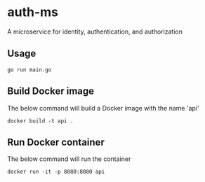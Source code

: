 # auth-ms

A microservice for identity, authentication, and authorization


## Usage

```
go run main.go
```

## Build Docker image

The below command will build a Docker image with the name 'api'

```
docker build -t api .

``` 


## Run  Docker container

The below command will run the container

```
docker run -it -p 8080:8080 api
``` 

